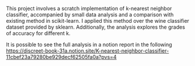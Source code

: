 This project involves a scratch implementation of k-nearest neighbor  classifier, accompanied by small data analysis and a comparison with existing method in scikit-learn. I applied this method over the wine classifier dataset provided by sklearn. Additionally, the analysis explores the grades of accuracy for different k.

It is possible to see the full analysis in a notion report in the following https://discreet-book-31a.notion.site/K-nearest-neighbor-classifier-11cbef23a79280be929decf62505fa0a?pvs=4
